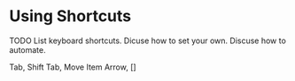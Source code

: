 # Using Shortcuts

TODO List keyboard shortcuts. Dicuse how to set your own. Discuse how to automate.

Tab, Shift Tab, Move Item Arrow, \[]
